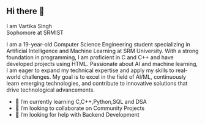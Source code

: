  ## Hi there 👋
I am Vartika Singh   
Sophomore at SRMIST  
  
I am a 19-year-old Computer Science Engineering student specializing in Artificial Intelligence and Machine Learning at SRM University. With a strong foundation in programming, I am proficient in C and C++ and have developed projects using HTML. Passionate about AI and machine learning, I am eager to expand my technical expertise and apply my skills to real-world challenges. My goal is to excel in the field of AI/ML, continuously learn emerging technologies, and contribute to innovative solutions that drive technological advancements.

- 🌱 I’m currently learning C,C++,Python,SQL and DSA  
- 👯 I’m looking to collaborate on Community Projects  
- 🤔 I’m looking for help with Backend Development  
